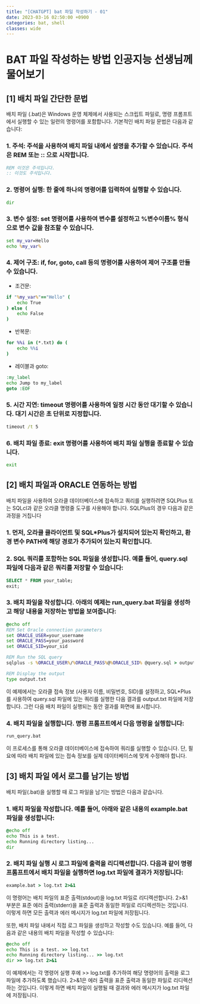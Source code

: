 ```yaml
---
title: "[CHATGPT] bat 파일 작성하기 - 01"
date: 2023-03-16 02:50:00 +0900
categories: bat, shell
classes: wide
---
```

# BAT 파일 작성하는 방법 인공지능 선생님께 물어보기


## [1] 배치 파일 간단한 문법

배치 파일 (.bat)은 Windows 운영 체제에서 사용되는 스크립트 파일로, 명령 프롬프트에서 실행할 수 있는 일련의 명령어를 포함합니다. 기본적인 배치 파일 문법은 다음과 같습니다:

### 1. 주석: 주석을 사용하여 배치 파일 내에서 설명을 추가할 수 있습니다. 주석은 REM 또는 :: 으로 시작합니다.

```bat
REM 이것은 주석입니다.
:: 이것도 주석입니다.
```

### 2. 명령어 실행: 한 줄에 하나의 명령어를 입력하여 실행할 수 있습니다.

```bat
dir
```

### 3. 변수 설정: set 명령어를 사용하여 변수를 설정하고 %변수이름% 형식으로 변수 값을 참조할 수 있습니다.

```bat
set my_var=Hello
echo %my_var%
```

### 4. 제어 구조: if, for, goto, call 등의 명령어를 사용하여 제어 구조를 만들 수 있습니다.

* 조건문:

```bat
if "%my_var%"=="Hello" (
    echo True
) else (
    echo False
)
```

* 반복문:

```bat
for %%i in (*.txt) do (
    echo %%i
)
```

* 레이블과 goto:

```bat
:my_label
echo Jump to my_label
goto :EOF
```

### 5. 시간 지연: timeout 명령어를 사용하여 일정 시간 동안 대기할 수 있습니다. 대기 시간은 초 단위로 지정합니다.

```bat
timeout /t 5
```

### 6. 배치 파일 종료: exit 명령어를 사용하여 배치 파일 실행을 종료할 수 있습니다.

```bat
exit
```

## [2] 배치 파일과 ORACLE 연동하는 방법

배치 파일을 사용하여 오라클 데이터베이스에 접속하고 쿼리를 실행하려면 SQLPlus 또는 SQLcl과 같은 오라클 명령줄 도구를 사용해야 합니다. SQLPlus의 경우 다음과 같은 과정을 거칩니다

### 1. 먼저, 오라클 클라이언트 및 SQL*Plus가 설치되어 있는지 확인하고, 환경 변수 PATH에 해당 경로가 추가되어 있는지 확인합니다.

### 2. SQL 쿼리를 포함하는 SQL 파일을 생성합니다. 예를 들어, query.sql 파일에 다음과 같은 쿼리를 저장할 수 있습니다:

```sql
SELECT * FROM your_table;
exit;
```

### 3. 배치 파일을 작성합니다. 아래의 예제는 run_query.bat 파일을 생성하고 해당 내용을 저장하는 방법을 보여줍니다:

```bat
@echo off
REM Set Oracle connection parameters
set ORACLE_USER=your_username
set ORACLE_PASS=your_password
set ORACLE_SID=your_sid

REM Run the SQL query
sqlplus -s %ORACLE_USER%/%ORACLE_PASS%@%ORACLE_SID% @query.sql > output.txt

REM Display the output
type output.txt
```

이 예제에서는 오라클 접속 정보 (사용자 이름, 비밀번호, SID)를 설정하고, SQL*Plus를 사용하여 query.sql 파일에 있는 쿼리를 실행한 다음 결과를 output.txt 파일에 저장합니다. 그런 다음 배치 파일이 실행되는 동안 결과를 화면에 표시합니다.

### 4. 배치 파일을 실행합니다. 명령 프롬프트에서 다음 명령을 실행합니다:

```bash
run_query.bat
```
이 프로세스를 통해 오라클 데이터베이스에 접속하여 쿼리를 실행할 수 있습니다. 단, 필요에 따라 배치 파일에 있는 접속 정보를 실제 데이터베이스에 맞게 수정해야 합니다.


## [3] 배치 파일 에서 로그를 남기는 방법

배치 파일(.bat)을 실행할 때 로그 파일을 남기는 방법은 다음과 같습니다.

### 1. 배치 파일을 작성합니다. 예를 들어, 아래와 같은 내용의 example.bat 파일을 생성합니다:

```bat
@echo off
echo This is a test.
echo Running directory listing...
dir
```

### 2. 배치 파일 실행 시 로그 파일에 출력을 리디렉션합니다. 다음과 같이 명령 프롬프트에서 배치 파일을 실행하면 log.txt 파일에 결과가 저장됩니다:

```bat
example.bat > log.txt 2>&1
```

이 명령어는 배치 파일의 표준 출력(stdout)을 log.txt 파일로 리디렉션합니다. 2>&1 부분은 표준 에러 출력(stderr)을 표준 출력과 동일한 파일로 리디렉션하는 것입니다. 이렇게 하면 모든 출력과 에러 메시지가 log.txt 파일에 저장됩니다.

또한, 배치 파일 내에서 직접 로그 파일을 생성하고 작성할 수도 있습니다. 예를 들어, 다음과 같은 내용의 배치 파일을 작성할 수 있습니다:

```bat
@echo off
echo This is a test. >> log.txt
echo Running directory listing... >> log.txt
dir >> log.txt 2>&1
```

이 예제에서는 각 명령어 실행 후에 >> log.txt를 추가하여 해당 명령어의 출력을 로그 파일에 추가하도록 했습니다. 2>&1은 에러 출력을 표준 출력과 동일한 파일로 리디렉션하는 것입니다. 이렇게 하면 배치 파일이 실행될 때 결과와 에러 메시지가 log.txt 파일에 저장됩니다.

